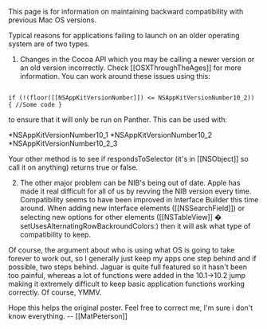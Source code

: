 This page is for information on maintaining backward compatibility with previous Mac OS versions.

Typical reasons for applications failing to launch on an older operating system are of two types. 

1) Changes in the Cocoa API which you may be calling a newer version or an old version incorrectly. Check [[OSXThroughTheAges]] for more information. You can work around these issues using this:
<code>
if (!(floor([[NSAppKitVersionNumber]]) <= NSAppKitVersionNumber10_2)) { //Some code }
</code>

to ensure that it will only be run on Panther. This can be used with:

*NSAppKitVersionNumber10_1
*NSAppKitVersionNumber10_2
*NSAppKitVersionNumber10_2_3


Your other method is to see if respondsToSelector (it's in [[NSObject]] so call it on anything) returns true or false.

2) The other major problem can be NIB's being out of date. Apple has made it real difficult for all of us by revving the NIB version every time. Compatibility seems to have been improved in Interface Builder this time around. When adding new interface elements ([[NSSearchField]]) or selecting new options for other elements ([[NSTableView]] � setUsesAlternatingRowBackroundColors:) then it will ask what type of compatibility to keep. 

Of course, the argument about who is using what OS is going to take forever to work out, so I generally just keep my apps one step behind and if possible, two steps behind. Jaguar is quite full featured so it hasn't been too painful, whereas a lot of functions were added in the 10.1->10.2 jump making it extremely difficult to keep basic application functions working correctly. Of course, YMMV.

Hope this helps the original poster. Feel free to correct me, I'm sure i don't know everything. -- [[MatPeterson]]